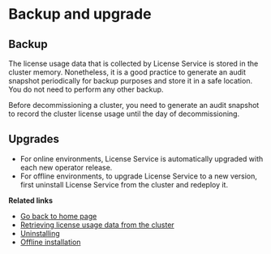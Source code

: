 # Backup and upgrade

## Backup

The license usage data that is collected by License Service is stored in the cluster memory. Nonetheless, it is a good practice to generate an audit snapshot periodically for backup purposes and store it in a safe location. You do not need to perform any other backup.

Before decommissioning a cluster, you need to generate an audit snapshot to record the cluster license usage until the day of decommissioning.

## Upgrades

- For online environments, License Service is automatically upgraded with each new operator release.
- For offline environments, to upgrade License Service to a new version, first uninstall License Service from the cluster and redeploy it.

**Related links**
- [Go back to home page](../License_Service_main.md#documentation)
- [Retrieving license usage data from the cluster](Retrieving_data.md)
- [Uninstalling](Uninstalling.md)
- [Offline installation](Install_offline.md)
